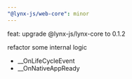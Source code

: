```yaml
---
"@lynx-js/web-core": minor
---
```


feat: upgrade @lynx-js/lynx-core to 0.1.2

refactor some internal logic

- __OnLifeCycleEvent
- __OnNativeAppReady
